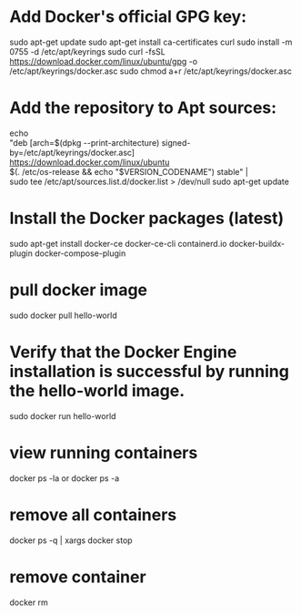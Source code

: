 # Add Docker's official GPG key:
sudo apt-get update
sudo apt-get install ca-certificates curl
sudo install -m 0755 -d /etc/apt/keyrings
sudo curl -fsSL https://download.docker.com/linux/ubuntu/gpg -o /etc/apt/keyrings/docker.asc
sudo chmod a+r /etc/apt/keyrings/docker.asc

# Add the repository to Apt sources:
echo \
  "deb [arch=$(dpkg --print-architecture) signed-by=/etc/apt/keyrings/docker.asc] https://download.docker.com/linux/ubuntu \
  $(. /etc/os-release && echo "$VERSION_CODENAME") stable" | \
  sudo tee /etc/apt/sources.list.d/docker.list > /dev/null
sudo apt-get update

# Install the Docker packages (latest)
sudo apt-get install docker-ce docker-ce-cli containerd.io docker-buildx-plugin docker-compose-plugin

# pull docker image
sudo docker pull hello-world

# Verify that the Docker Engine installation is successful by running the hello-world image.
sudo docker run hello-world 

# view running containers
docker ps -la
      or
docker ps -a

# remove all containers
docker ps -q | xargs docker stop

# remove container
docker rm <id>